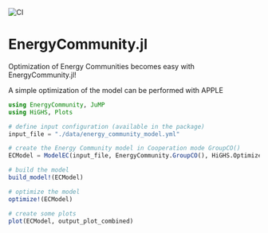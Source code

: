 ![CI](https://github.com/davide-f/EnergyCommunity.jl/actions/workflows/CI.yml/badge.svg)

# EnergyCommunity.jl
Optimization of Energy Communities becomes easy with EnergyCommunity.jl!

A simple optimization of the model can be performed with APPLE


```julia
using EnergyCommunity, JuMP
using HiGHS, Plots

# define input configuration (available in the package)
input_file = "./data/energy_community_model.yml"

# create the Energy Community model in Cooperation mode GroupCO()
ECModel = ModelEC(input_file, EnergyCommunity.GroupCO(), HiGHS.Optimizer)

# build the model
build_model!(ECModel)

# optimize the model
optimize!(ECModel)

# create some plots
plot(ECModel, output_plot_combined)
```
